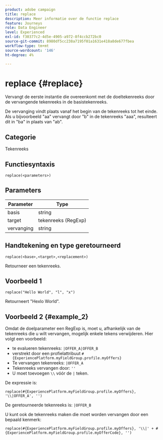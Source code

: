 ```yaml
---
product: adobe campaign
title: replace
description: Meer informatie over de functie replace
feature: Journeys
role: Data Engineer
level: Experienced
exl-id: f30377c2-4d5e-4905-a972-8f4ccb272bc0
source-git-commit: 8980df5cc238a7195f01a1631e418a8de677fbea
workflow-type: tm+mt
source-wordcount: '146'
ht-degree: 4%

---
```


# replace {#replace}

Vervangt de eerste instantie die overeenkomt met de doeltekenreeks door de vervangende tekenreeks in de basistekenreeks.

De vervanging vindt plaats vanaf het begin van de tekenreeks tot het einde. Als u bijvoorbeeld &quot;aa&quot; vervangt door &quot;b&quot; in de tekenreeks &quot;aaa&quot;, resulteert dit in &quot;ba&quot; in plaats van &quot;ab&quot;.

## Categorie

Tekenreeks

## Functiesyntaxis

`replace(<parameters>)`

## Parameters

| Parameter | Type |
|-----------|--------------|
| basis | string |
| target | tekenreeks (RegExp) |
| vervanging | string |

## Handtekening en type geretourneerd

`replace(<base>,<target>,<replacement>)`

Retourneer een tekenreeks.

## Voorbeeld 1

`replace("Hello World", "l", "x")`

Retourneert &quot;Hexlo World&quot;.

## Voorbeeld 2 {#example_2}

Omdat de doelparameter een RegExp is, moet u, afhankelijk van de tekenreeks die u wilt vervangen, mogelijk enkele tekens verwijderen. Hier volgt een voorbeeld:

* te evalueren tekenreeks: `|OFFER_A|OFFER_B`
* verstrekt door een profielattribuut `#{ExperiencePlatform.myFieldGroup.profile.myOffers}`
* Te vervangen tekenreeks: `|OFFER_A`
* Tekenreeks vervangen door: `''`
* U moet toevoegen `\\` vóór de `|` teken.

De expressie is:

`replace(#{ExperiencePlatform.myFieldGroup.profile.myOffers}, '\\|OFFER_A', '')`

De geretourneerde tekenreeks is: `|OFFER_B`

U kunt ook de tekenreeks maken die moet worden vervangen door een bepaald kenmerk:

`replace(#{ExperiencePlatform.myFieldGroup.profile.myOffers}, '\\|' + #{ExperiencePlatform.myFieldGroup.profile.myOfferCode}, '')`

